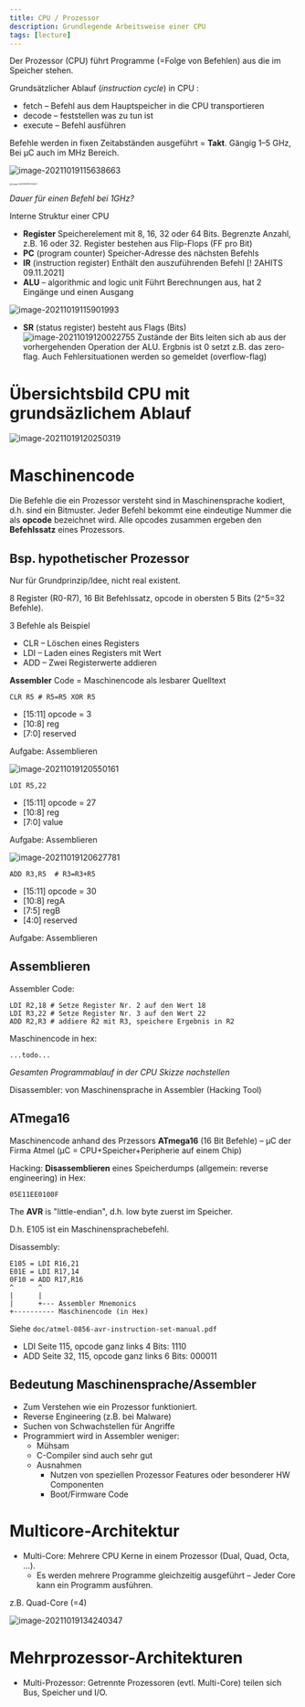 ```yaml
---
title: CPU / Prozessor
description: Grundlegende Arbeitsweise einer CPU
tags: [lecture]
---
```


Der Prozessor (CPU) führt Programme (=Folge von Befehlen) aus die im Speicher stehen.

Grundsätzlicher Ablauf (*instruction cycle*) in CPU :

-   fetch –  Befehl aus dem Hauptspeicher in die CPU transportieren
-   decode – feststellen was zu tun ist
-   execute – Befehl ausführen

Befehle werden in fixen Zeitabständen ausgeführt = **Takt**. Gängig 1–5 GHz, Bei µC auch im MHz Bereich.

![image-20211019115638663](fig/image-20211019115638663.png)

<img src="fig/image-20211019115734527.png" alt="image-20211019115734527" style="zoom:25%;" />



*Dauer für einen Befehl bei 1GHz?*

Interne Struktur einer CPU

-   **Register**
    Speicherelement mit 8, 16, 32 oder 64 Bits. Begrenzte Anzahl, z.B. 16 oder 32. Register bestehen aus Flip-Flops (FF pro Bit)
-   **PC** (program counter)
    Speicher-Adresse des nächsten Befehls
-   **IR** (instruction register)
    Enthält den auszuführenden Befehl
    [! 2AHITS 09.11.2021]
-   **ALU** – algorithmic and logic unit
    Führt Berechnungen aus, hat 2 Eingänge und einen Ausgang

![image-20211019115901993](fig/image-20211019115901993.png)

-   **SR** (status register) besteht aus Flags (Bits)
    ![image-20211019120022755](fig/image-20211019120022755.png)
    Zustände der Bits leiten sich ab aus der vorhergehenden Operation der ALU. Ergbnis ist 0 setzt z.B. das zero-flag. Auch Fehlersituationen werden so gemeldet (overflow-flag)

# Übersichtsbild CPU mit grundsäzlichem Ablauf

![image-20211019120250319](fig/image-20211019120250319.png)



# Maschinencode

Die Befehle die ein Prozessor versteht sind in Maschinensprache kodiert, d.h. sind ein Bitmuster. Jeder Befehl bekommt eine eindeutige Nummer die als **opcode** bezeichnet wird. Alle opcodes zusammen ergeben den **Befehlssatz** eines Prozessors.



## Bsp. hypothetischer Prozessor

Nur für Grundprinzip/Idee, nicht real existent.

8 Register (R0-R7), 16 Bit Befehlssatz, opcode in obersten 5 Bits (2^5=32 Befehle).

3 Befehle als Beispiel

- CLR – Löschen eines Registers
- LDI – Laden eines Registers mit Wert
- ADD – Zwei Registerwerte addieren

**Assembler** Code = Maschinencode als lesbarer Quelltext

```
CLR R5 # R5=R5 XOR R5
```

- [15:11] opcode = 3
- [10:8] reg
- [7:0] reserved

Aufgabe: Assemblieren

![image-20211019120550161](fig/image-20211019120550161.png)

```
LDI R5,22
```

- [15:11] opcode = 27
- [10:8] reg
- [7:0] value

Aufgabe: Assemblieren

![image-20211019120627781](fig/image-20211019120627781.png)



```
ADD R3,R5  # R3=R3+R5
```

- [15:11] opcode = 30
- [10:8] regA
- [7:5] regB
- [4:0] reserved

Aufgabe: Assemblieren



## Assemblieren

Assembler Code:

```
LDI R2,18 # Setze Register Nr. 2 auf den Wert 18
LDI R3,22 # Setze Register Nr. 3 auf den Wert 22
ADD R2,R3 # addiere R2 mit R3, speichere Ergebnis in R2
```

Maschinencode in hex:

```
...todo...
```

*Gesamten Programmablauf in der CPU Skizze nachstellen*

Disassembler: von Maschinensprache in Assembler (Hacking Tool)



## ATmega16

Maschinencode anhand des Przessors **ATmega16** (16 Bit Befehle) – µC der Firma Atmel (µC = CPU+Speicher+Peripherie auf einem Chip)

Hacking: **Disassemblieren** eines Speicherdumps (allgemein: reverse engineering) in Hex:

```
05E11EE0100F
```

The **AVR** is "little-endian", d.h. low byte zuerst im Speicher.

D.h. E105 ist ein Maschinensprachebefehl.

Disassembly:

```
E105 = LDI R16,21
E01E = LDI R17,14
0F10 = ADD R17,R16
^      ^
|      |
|      +--- Assembler Mnemonics
+---------- Maschinencode (in Hex)
```

Siehe `doc/atmel-0856-avr-instruction-set-manual.pdf`

- LDI Seite 115, opcode ganz links 4 Bits: 1110
- ADD Seite 32, 115, opcode ganz links 6 Bits: 000011



## Bedeutung Maschinensprache/Assembler

- Zum Verstehen wie ein Prozessor funktioniert. 
- Reverse Engineering (z.B. bei Malware)
- Suchen von Schwachstellen für Angriffe
- Programmiert wird in Assembler weniger:
  - Mühsam
  - C-Compiler sind auch sehr gut
  - Ausnahmen
    - Nutzen von speziellen Prozessor Features oder besonderer HW Componenten
    - Boot/Firmware Code



# Multicore-Architektur

- Multi-Core: Mehrere CPU Kerne in einem Prozessor (Dual, Quad, Octa, ...).
  - Es werden mehrere Programme gleichzeitig ausgeführt – Jeder Core kann  ein Programm ausführen.

z.B. Quad-Core (=4)

![image-20211019134240347](fig/image-20211019134240347.png)



# Mehrprozessor-Architekturen

- Multi-Prozessor: Getrennte Prozessoren (evtl. Multi-Core) teilen sich Bus, Speicher und I/O.



